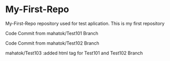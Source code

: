# My-First-Repo
My-First-Repo repository used for test aplication. This is my first repository
<p>Code Commit from mahatok/Test101 Branch</p>
<p>Code Commit from mahatok/Test102 Branch</p>
<p>mahatok/Test103 :added html tag for Test101 and Test102 Branch</p>

